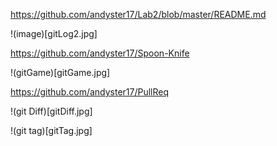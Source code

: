 https://github.com/andyster17/Lab2/blob/master/README.md

!(image)[gitLog2.jpg]

https://github.com/andyster17/Spoon-Knife

!(gitGame)[gitGame.jpg] 

https://github.com/andyster17/PullReq

!(git Diff)[gitDiff.jpg]

!(git tag)[gitTag.jpg]

